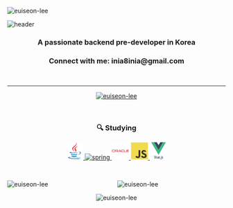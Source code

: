 <p align="left"> <img src="https://komarev.com/ghpvc/?username=euiseon-lee&label=Profile%20views&color=a754e3&style=flat" alt="euiseon-lee" /> </p>

![header](https://capsule-render.vercel.app/api?type=cylinder&color=timeAuto&height=150&section=header&text=Hi👋,%20I'm%20Euiseon%20Lee&fontSize=70)

<div align=center>
  <h3>A passionate backend pre-developer in Korea</h3>
  <h3>Connect with me: inia8inia@gmail.com</h3>
</div>
<br />

* * *

<div align=center>

  <p> <a href="https://github.com/ryo-ma/github-profile-trophy"><img src="https://github-profile-trophy.vercel.app/?username=euiseon-lee" alt="euiseon-lee" /></a> </p>
  
  <br />
  
  <p> 
    <h3> 🔍 Studying </h3>
    <a href="https://www.java.com" target="_blank" rel="noreferrer"> <img src="https://raw.githubusercontent.com/devicons/devicon/master/icons/java/java-original.svg" alt="java" width="40" height="40"/> </a> 
      <a href="https://spring.io/" target="_blank" rel="noreferrer"> <img src="https://www.vectorlogo.zone/logos/springio/springio-icon.svg" alt="spring" width="40" height="40"/> </a> 
    <a href="https://www.oracle.com/" target="_blank" rel="noreferrer"> <img src="https://raw.githubusercontent.com/devicons/devicon/master/icons/oracle/oracle-original.svg" alt="oracle" width="40" height="40"/> </a> 
    <a href="https://developer.mozilla.org/en-US/docs/Web/JavaScript" target="_blank" rel="noreferrer"> <img src="https://raw.githubusercontent.com/devicons/devicon/master/icons/javascript/javascript-original.svg" alt="javascript" width="40" height="40"/> </a> 
    <a href="https://vuejs.org/" target="_blank" rel="noreferrer"> <img src="https://raw.githubusercontent.com/devicons/devicon/master/icons/vuejs/vuejs-original-wordmark.svg" alt="vuejs" width="40" height="40"/> </a> 
  </p>

  <br />

  <p><img align="left" src="https://github-readme-stats.vercel.app/api/top-langs?username=euiseon-lee&theme=buefy&show_icons=true&locale=en&layout=demo" alt="euiseon-lee" /></p>

  <p>&nbsp;<img src="https://github-readme-stats.vercel.app/api?username=euiseon-lee&theme=buefy&show_icons=true&locale=en" alt="euiseon-lee" /></p>

  <p><img src="https://github-readme-streak-stats.herokuapp.com/?user=euiseon-lee&" alt="euiseon-lee" /></p>

</div>

